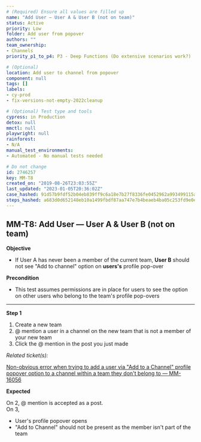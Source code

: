 ```yaml
---
# (Required) Ensure all values are filled up
name: "Add User — User A & User B (not on team)"
status: Active
priority: Low
folder: Add user from popover
authors: ""
team_ownership: 
- Channels
priority_p1_to_p4: P3 - Deep Functions (Do extensive scenarios work?)

# (Optional)
location: Add user to channel from popover
component: null
tags: []
labels: 
- cy-prod
- fix-versions-not-empty-2022cleanup

# (Optional) Test type and tools
cypress: in Production
detox: null
mmctl: null
playwright: null
rainforest: 
- N/A
manual_test_environments: 
- Automated - No manual tests needed

# Do not change
id: 2746257
key: MM-T8
created_on: "2019-08-26T23:03:55Z"
last_updated: "2023-01-05T20:36:02Z"
case_hashed: 91d57b9fdf52b04eb839ff9c6a18e7b27f8336fe0452962a993499115a101fb7c161f8942349e71c7ac9a3a194aae904
steps_hashed: a683d0d652148eb10a1499fbdf87aa747e7b4beaeb4ba05c253fd9e0eb4660898f36a0ad736636a179dc9b7d50b89b4d
---
```


<!-- (Auto-generated) Based on frontmatter's "key" and "name" -->

## MM-T8: Add User — User A & User B (not on team)

**Objective**

- If User A has never been a member of the current team, **User B** should not see "Add to channel" option on **users's** profile pop-over

**Precondition**

- This test assumes permissions are in place for users to see the option on other users who belong to the team's profile pop-overs

---

**Step 1**

1. Create a new team
2. @ mention a user in a channel on the new team that is not a member of your new team
3. Click the @ mention in the post you just made

_Related ticket(s):_

[Non-obvious error when trying to add a user via "Add to a Channel" profile popover option to a channel within a team they don't belong to — MM-16056](https://mattermost.atlassian.net/browse/MM-16056)

**Expected**

On 2, @ mention is accepted as a post.\
On 3,

- User's profile popover opens
- "Add to Channel" should not be present as the member isn't part of the team
